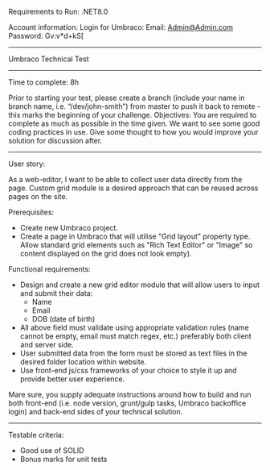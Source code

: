 Requirements to Run:
.NET8.0

Account information:
Login for Umbraco: 
Email: Admin@Admin.com
Password: Gv:v*d+kS[


-----------------------------------------

Umbraco Technical Test

-----------------------------------------
Time to complete: 8h

Prior to starting your test, please create a branch (include your name in branch name, i.e.
“/dev/john-smith”) from master to push it back to remote - this marks the beginning of your
challenge.
Objectives: You are required to complete as much as possible in the time given. We want to see some good coding practices in use. Give some thought to how you would improve your solution for discussion after.

-----------------------------------------

User story: 

As a web-editor, I want to be able to collect user data directly from the page. Custom grid module is a desired approach that can be reused across pages on the site.

Prerequisites:
 - Create new Umbraco project.
 - Create a page in Umbraco that will utilise "Grid layout" property type. Allow standard grid elements such as "Rich Text Editor" or "Image" so content displayed on the grid does not look empty). 

Functional requirements:
 - Design and create a new grid editor module that will allow users to input and submit their data:
   - Name
   - Email
   - DOB (date of birth)
 - All above field must validate using appropriate validation rules (name cannot be empty, email must match regex, etc.) preferably both client and server side. 
 - User submitted data from the form must be stored as text files in the desired folder location within website.
 - Use front-end js/css frameworks of your choice to style it up and provide better user experience. 

Mare sure, you supply adequate instructions around how to build and run both front-end (i.e. node version, grunt/gulp tasks, Umbraco backoffice login) and back-end sides of your technical solution.

 ----------------------------------------- 
 
 Testable criteria:
  - Good use of SOLID 
  - Bonus marks for unit tests


